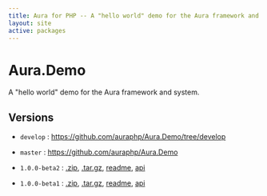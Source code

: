 ```yaml
---
title: Aura for PHP -- A "hello world" demo for the Aura framework and system.
layout: site
active: packages
---
```


Aura.Demo
=========

A "hello world" demo for the Aura framework and system.

Versions
--------

- `develop` : <https://github.com/auraphp/Aura.Demo/tree/develop>

- `master` : <https://github.com/auraphp/Aura.Demo>

- `1.0.0-beta2` : [.zip](https://github.com/auraphp/Aura.Demo/zipball/1.0.0-beta2), [.tar.gz](https://github.com/auraphp/Aura.Demo/tarball/1.0.0-beta2), [readme](1.0.0-beta2/), [api](1.0.0-beta2/api/)

- `1.0.0-beta1` : [.zip](https://github.com/auraphp/Aura.Demo/zipball/1.0.0-beta1), [.tar.gz](https://github.com/auraphp/Aura.Demo/tarball/1.0.0-beta1), [readme](1.0.0-beta1/), [api](1.0.0-beta1/api/)

